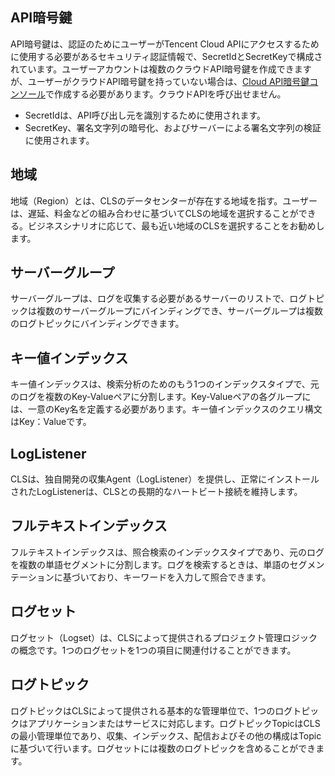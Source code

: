 ## API暗号鍵

API暗号鍵は、認証のためにユーザーがTencent Cloud APIにアクセスするために使用する必要があるセキュリティ認証情報で、SecretIdとSecretKeyで構成されています。ユーザーアカウントは複数のクラウドAPI暗号鍵を作成できますが、ユーザーがクラウドAPI暗号鍵を持っていない場合は、[Cloud API暗号鍵コンソール](https://console.cloud.tencent.com/capi)で作成する必要があります。クラウドAPIを呼び出せません。

- SecretIdは、API呼び出し元を識別するために使用されます。
- SecretKey、署名文字列の暗号化、およびサーバーによる署名文字列の検証に使用されます。

## 地域

地域（Region）とは、CLSのデータセンターが存在する地域を指す。ユーザーは、遅延、料金などの組み合わせに基づいてCLSの地域を選択することができる。ビジネスシナリオに応じて、最も近い地域のCLSを選択することをお勧めします。

## サーバーグループ

サーバーグループは、ログを収集する必要があるサーバーのリストで、ログトピックは複数のサーバーグループにバインディングでき、サーバーグループは複数のログトピックにバインディングできます。

## キー値インデックス

キー値インデックスは、検索分析のためのもう1つのインデックスタイプで、元のログを複数のKey-Valueペアに分割します。Key-Valueペアの各グループには、一意のKey名を定義する必要があります。キー値インデックスのクエリ構文はKey：Valueです。

## LogListener

CLSは、独自開発の収集Agent（LogListener）を提供し、正常にインストールされたLogListenerは、CLSとの長期的なハートビート接続を維持します。

## フルテキストインデックス

フルテキストインデックスは、照合検索のインデックスタイプであり、元のログを複数の単語セグメントに分割します。ログを検索するときは、単語のセグメンテーションに基づいており、キーワードを入力して照合できます。


## ログセット

ログセット（Logset）は、CLSによって提供されるプロジェクト管理ロジックの概念です。1つのログセットを1つの項目に関連付けることができます。

## ログトピック

ログトピックはCLSによって提供される基本的な管理単位で、1つのログトピックはアプリケーションまたはサービスに対応します。ログトピックTopicはCLSの最小管理単位であり、収集、インデックス、配信およびその他の構成はTopicに基づいて行います。ログセットには複数のログトピックを含めることができます。
